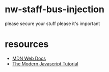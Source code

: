 # nw-staff-bus-injection
please secure your stuff please it's important

# resources
- [MDN Web Docs](https://developer.mozilla.org/en-US/docs/Web/JavaScript)
- [The Modern Javascript Tutorial](https://javascript.info)
